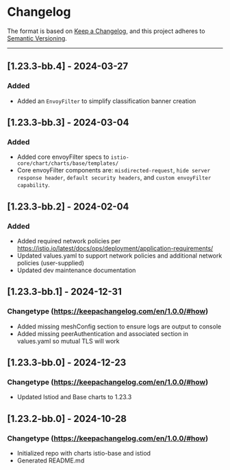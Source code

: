 # Changelog

The format is based on [Keep a Changelog](https://keepachangelog.com/en/1.0.0/), and this project adheres to [Semantic Versioning](https://semver.org/spec/v2.0.0.html).

---

## [1.23.3-bb.4] - 2024-03-27

### Added

- Added an `EnvoyFilter` to simplify classification banner creation

## [1.23.3-bb.3] - 2024-03-04

### Added

- Added core envoyFilter specs to `istio-core/chart/charts/base/templates/`
- Core envoyFilter components are: `misdirected-request`, `hide server response header`, `default security headers`, and `custom envoyFilter capability`.

## [1.23.3-bb.2] - 2024-02-04

### Added

- Added required network policies per <https://istio.io/latest/docs/ops/deployment/application-requirements/>
- Updated values.yaml to support network policies and additional network policies (user-supplied)
- Updated dev maintenance documentation

## [1.23.3-bb.1] - 2024-12-31

### Changetype (<https://keepachangelog.com/en/1.0.0/#how>)

- Added missing meshConfig section to ensure logs are output to console
- Added missing peerAuthentication and associated section in values.yaml so mutual TLS will work

## [1.23.3-bb.0] - 2024-12-23

### Changetype (<https://keepachangelog.com/en/1.0.0/#how>)

- Updated Istiod and Base charts to 1.23.3

## [1.23.2-bb.0] - 2024-10-28

### Changetype (<https://keepachangelog.com/en/1.0.0/#how>)

- Initialized repo with charts istio-base and istiod
- Generated README.md

